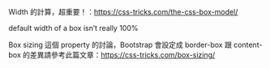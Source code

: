 Width 的計算，超重要！：https://css-tricks.com/the-css-box-model/

default width of a box isn’t really 100%



Box sizing 這個 property 的討論，Bootstrap 會設定成 border-box
跟 content-box 的差異請參考此篇文章：https://css-tricks.com/box-sizing/